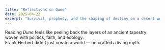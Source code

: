 ```yaml
---
title: "Reflections on Dune"
date: 2025-04-22
excerpt: "Survival, prophecy, and the shaping of destiny on a desert world."
---
```


Reading *Dune* feels like peeling back the layers of an ancient tapestry woven with politics, faith, and ecology.  
Frank Herbert didn't just create a world — he crafted a living myth.